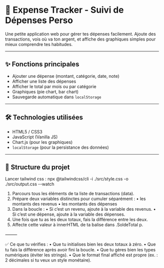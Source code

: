 # 💸 Expense Tracker - Suivi de Dépenses Perso

Une petite application web pour gérer tes dépenses facilement. Ajoute des transactions, vois où va ton argent, et affiche des graphiques simples pour mieux comprendre tes habitudes.

---

## ✨ Fonctions principales

- Ajouter une dépense (montant, catégorie, date, note)
- Afficher une liste des dépenses
- Afficher le total par mois ou par catégorie
- Graphiques (pie chart, bar chart)
- Sauvegarde automatique dans `localStorage`

---

## 🛠️ Technologies utilisées

- HTML5 / CSS3
- JavaScript (Vanilla JS)
- Chart.js (pour les graphiques)
- `localStorage` (pour la persistance des données)

---

## 📁 Structure du projet

Lancer tailwind css : npx @tailwindcss/cli -i ./src/style.css -o ./src/output.css --watch


1.	Parcours tous les éléments de ta liste de transactions (data).
2.	Prépare deux variables distinctes pour cumuler séparément :
	•	les montants des revenus
	•	les montants des dépenses
3.	Dans la boucle :
	•	Si c’est un revenu, ajoute à la variable des revenus.
	•	Si c’est une dépense, ajoute à la variable des dépenses.
4.	Une fois que tu as les deux totaux, fais la différence entre les deux.
5.	Affecte cette valeur à innerHTML de ta balise dans .SoldeTotal p.

⸻

✅ Ce que tu vérifies :
	•	Que tu initialises bien les deux totaux à zéro.
	•	Que tu fais la différence après avoir fini la boucle.
	•	Que tu gères bien les types numériques (éviter les strings).
	•	Que le format final affiché est propre (ex. : 2 décimales si tu veux un style monétaire).